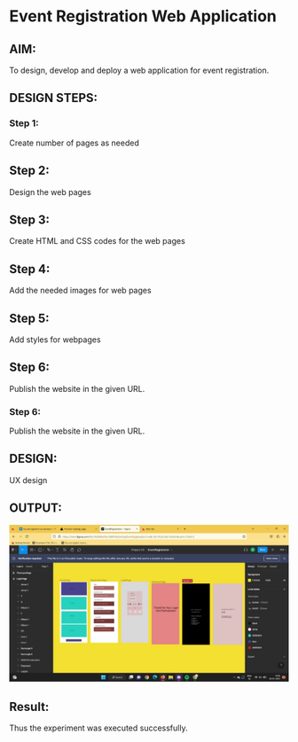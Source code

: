 # Event Registration Web Application

## AIM:
To design, develop and deploy a web application for event registration.

## DESIGN STEPS:

### Step 1:

Create number of pages as needed

## Step 2:
Design the web pages

## Step 3:
Create HTML and CSS codes for the web pages

## Step 4:
Add the needed images for web pages

## Step 5:
Add styles for webpages

## Step 6:
Publish the website in the given URL.

### Step 6:

Publish the website in the given URL.

## DESIGN:
UX design

## OUTPUT:
![](out.png)

## Result:
Thus the experiment was executed successfully.
